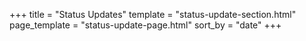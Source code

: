 +++
title = "Status Updates"
template = "status-update-section.html"
page_template = "status-update-page.html"
sort_by = "date"
+++

